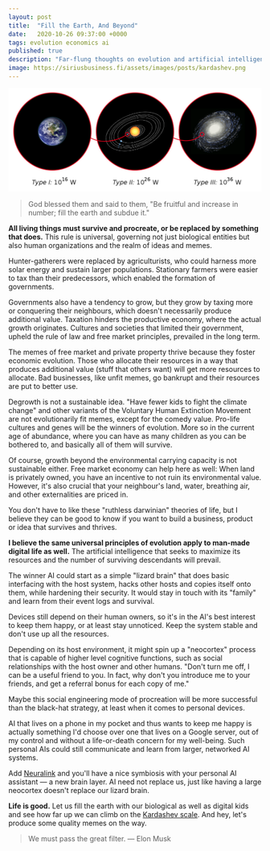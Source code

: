 ```yaml
---
layout: post
title:  "Fill the Earth, And Beyond"
date:   2020-10-26 09:37:00 +0000
tags: evolution economics ai
published: true
description: "Far-flung thoughts on evolution and artificial intelligence."
image: https://siriusbusiness.fi/assets/images/posts/kardashev.png
---
```

![Kardashev scale](/assets/images/posts/kardashev.png)

> God blessed them and said to them, "Be fruitful and increase in number; fill the earth and subdue it."

**All living things must survive and procreate, or be replaced by something that does.** This rule is universal, governing not just biological entities but also human organizations and the realm of ideas and memes.

Hunter-gatherers were replaced by agriculturists, who could harness more solar energy and sustain larger populations. Stationary farmers were easier to tax than their predecessors, which enabled the formation of governments.

Governments also have a tendency to grow, but they grow by taxing more or conquering their neighbours, which doesn't necessarily produce additional value. Taxation hinders the productive economy, where the actual growth originates. Cultures and societies that limited their government, upheld the rule of law and free market principles, prevailed in the long term.

The memes of free market and private property thrive because they foster economic evolution. Those who allocate their resources in a way that produces additional value (stuff that others want) will get more resources to allocate. Bad businesses, like unfit memes, go bankrupt and their resources are put to better use.

Degrowth is not a sustainable idea. "Have fewer kids to fight the climate change" and other variants of the Voluntary Human Extinction Movement are not evolutionarily fit memes, except for the comedy value. Pro-life cultures and genes will be the winners of evolution. More so in the current age of abundance, where you can have as many children as you can be bothered to, and basically all of them will survive.

Of course, growth beyond the environmental carrying capacity is not sustainable either. Free market economy can help here as well: When land is privately owned, you have an incentive to not ruin its environmental value. However, it's also crucial that your neighbour's land, water, breathing air, and other externalities are priced in.

You don't have to like these "ruthless darwinian" theories of life, but I believe they can be good to know if you want to build a business, product or idea that survives and thrives.

**I believe the same universal principles of evolution apply to man-made digital life as well.** The artificial intelligence that seeks to maximize its resources and the number of surviving descendants will prevail.

The winner AI could start as a simple "lizard brain" that does basic interfacing with the host system, hacks other hosts and copies itself onto them, while hardening their security. It would stay in touch with its "family" and learn from their event logs and survival.

Devices still depend on their human owners, so it's in the AI's best interest to keep them happy, or at least stay unnoticed. Keep the system stable and don't use up all the resources.

Depending on its host environment, it might spin up a "neocortex" process that is capable of higher level cognitive functions, such as social relationships with the host owner and other humans. "Don't turn me off, I can be a useful friend to you. In fact, why don't you introduce me to your friends, and get a referral bonus for each copy of me."

Maybe this social engineering mode of procreation will be more successful than the black-hat strategy, at least when it comes to personal devices.

AI that lives on a phone in my pocket and thus wants to keep me happy is actually something I'd choose over one that lives on a Google server, out of my control and without a life-or-death concern for my well-being. Such personal AIs could still communicate and learn from larger, networked AI systems.

Add [Neuralink](https://waitbutwhy.com/2017/04/neuralink.html) and you'll have a nice symbiosis with your personal AI assistant — a new brain layer. AI need not replace us, just like having a large neocortex doesn't replace our lizard brain.

**Life is good.** Let us fill the earth with our biological as well as digital kids and see how far up we can climb on the [Kardashev scale](https://en.wikipedia.org/wiki/Kardashev_scale). And hey, let's produce some quality memes on the way.

> We must pass the great filter. — Elon Musk
